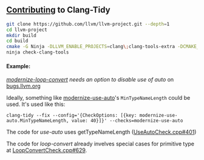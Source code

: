 ## [Contributing](https://clang.llvm.org/extra/clang-tidy/Contributing.html) to Clang-Tidy
```sh
git clone https://github.com/llvm/llvm-project.git --depth=1
cd llvm-project
mkdir build
cd build
cmake -G Ninja -DLLVM_ENABLE_PROJECTS=clang\;clang-tools-extra -DCMAKE_BUILD_TYPE=Release -DCMAKE_INSTALL_PREFIX=$PWD ../llvm
ninja check-clang-tools
```

#### Example:

*[modernize-loop-convert](https://clang.llvm.org/extra/clang-tidy/checks/modernize-loop-convert.html) needs an option to disable use of auto* on [bugs.llvm.org](https://bugs.llvm.org/show_bug.cgi?id=35694)


Ideally, something like [modernize-use-auto](https://clang.llvm.org/extra/clang-tidy/checks/modernize-use-auto.html)'s `MinTypeNameLength` could be used. It's used like this:

```
clang-tidy --fix --config='{CheckOptions: [{key: modernize-use-auto.MinTypeNameLength, value: 40}]}' --checks=modernize-use-auto
```
The code for *use-auto* uses getTypeNameLength ([UseAutoCheck.cpp#401](https://code.woboq.org/llvm/clang-tools-extra/clang-tidy/modernize/UseAutoCheck.cpp.html#401))

The code for *loop-convert* already invelves special cases for primitive type at [LoopConvertCheck.cpp#629](https://code.woboq.org/llvm/clang-tools-extra/clang-tidy/modernize/LoopConvertCheck.cpp.html#629).


